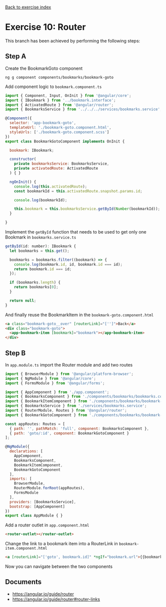 [Back to exercise index](https://github.com/aperto-frontend/angular-workshop#angular-workshop)

# Exercise 10: Router

This branch has been achieved by performing the following steps:

## Step A

Create the BookmarkGoto component

```
ng g component components/bookmarks/bookmark-goto
```

Add component logic to `bookmark.component.ts`

```javascript
import { Component, Input, OnInit } from '@angular/core';
import { IBookmark } from '../bookmark.interface';
import { ActivatedRoute } from '@angular/router';
import { BookmarksService } from '../../../services/bookmarks.service';

@Component({
  selector: 'app-bookmark-goto',
  templateUrl: './bookmark-goto.component.html',
  styleUrls: ['./bookmark-goto.component.scss']
})
export class BookmarkGotoComponent implements OnInit {

  bookmark: IBookmark;

  constructor(
    private bookmarksService: BookmarksService,
    private activatedRoute: ActivatedRoute
  ) { }

  ngOnInit() {
    console.log(this.activatedRoute);
    const bookmarkId = this.activatedRoute.snapshot.params.id;

    console.log(bookmarkId);

    this.bookmark = this.bookmarksService.getById(Number(bookmarkId));
  }

}
```

Implement the `getById` function that needs to be used to get only one Bookmark in `bookmarks.service.ts`

```javascript
getById(id: number): IBookmark {
  let bookmarks = this.get();

  bookmarks = bookmarks.filter((bookmark) => {
    console.log(bookmark.id, id, bookmark.id === id);
    return bookmark.id === id;
  });

  if (bookmarks.length) {
    return bookmarks[0];
  }

  return null;
}
```

And finally reuse the BookmarkItem in the `bookmark-goto.component.html`

```html
<a class="bookmark-goto__over" [routerLink]="['']">Back</a>
<div class="bookmark-goto">
  <app-bookmark-item [bookmark]="bookmark"></app-bookmark-item>
</div>
```

## Step B

In `app.module.ts` import the Router module and add two routes

```javascript
import { BrowserModule } from '@angular/platform-browser';
import { NgModule } from '@angular/core';
import { FormsModule } from '@angular/forms';

import { AppComponent } from './app.component';
import { BookmarksComponent } from './components/bookmarks/bookmarks.component';
import { BookmarkItemComponent } from './components/bookmarks/bookmark-item/bookmark-item.component';
import { BookmarksService } from './services/bookmarks.service';
import { RouterModule, Routes } from '@angular/router';
import { BookmarkGotoComponent } from './components/bookmarks/bookmark-goto/bookmark-goto.component';

const appRoutes: Routes = [
  { path: '', pathMatch: 'full', component: BookmarksComponent },
  { path: 'goto/:id', component: BookmarkGotoComponent }
];

@NgModule({
  declarations: [
    AppComponent,
    BookmarksComponent,
    BookmarkItemComponent,
    BookmarkGotoComponent
  ],
  imports: [
    BrowserModule,
    RouterModule.forRoot(appRoutes),
    FormsModule
  ],
  providers: [BookmarksService],
  bootstrap: [AppComponent]
})
export class AppModule { }
```

Add a router outlet in `app.component.html`

```html
<router-outlet></router-outlet>
```

Change the link to a bookmark item into a RouterLink in `bookmark-item.component.html`

```html
<a [routerLink]="['goto', bookmark.id]" *ngIf="bookmark.url">{{bookmark.title || bookmark.url}}</a>
```

Now you can navigate between the two components

## Documents

* https://angular.io/guide/router
* https://angular.io/guide/router#router-links
